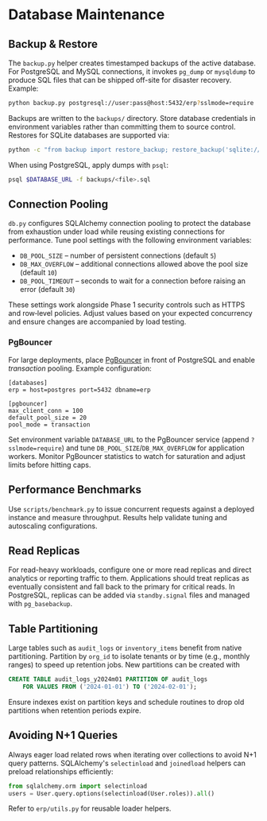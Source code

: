 # Database Maintenance

## Backup & Restore

The `backup.py` helper creates timestamped backups of the active database. For
PostgreSQL and MySQL connections, it invokes `pg_dump` or `mysqldump` to produce
SQL files that can be shipped off-site for disaster recovery. Example:

```bash
python backup.py postgresql://user:pass@host:5432/erp?sslmode=require
```

Backups are written to the `backups/` directory. Store database credentials in
environment variables rather than committing them to source control. Restores
for SQLite databases are supported via:

```bash
python -c "from backup import restore_backup; restore_backup('sqlite:///erp.db', 'backups/<file>.sqlite')"
```

When using PostgreSQL, apply dumps with `psql`:

```bash
psql $DATABASE_URL -f backups/<file>.sql
```

## Connection Pooling

`db.py` configures SQLAlchemy connection pooling to protect the database from
exhaustion under load while reusing existing connections for performance. Tune
pool settings with the following environment variables:

- `DB_POOL_SIZE` – number of persistent connections (default `5`)
- `DB_MAX_OVERFLOW` – additional connections allowed above the pool size (default `10`)
- `DB_POOL_TIMEOUT` – seconds to wait for a connection before raising an error (default `30`)

These settings work alongside Phase 1 security controls such as HTTPS and
row‑level policies. Adjust values based on your expected concurrency and ensure
changes are accompanied by load testing.

### PgBouncer

For large deployments, place [PgBouncer](https://www.pgbouncer.org/) in front of
PostgreSQL and enable *transaction* pooling. Example configuration:

```
[databases]
erp = host=postgres port=5432 dbname=erp

[pgbouncer]
max_client_conn = 100
default_pool_size = 20
pool_mode = transaction
```

Set environment variable `DATABASE_URL` to the PgBouncer service (append `?sslmode=require`) and tune
`DB_POOL_SIZE`/`DB_MAX_OVERFLOW` for application workers. Monitor PgBouncer
statistics to watch for saturation and adjust limits before hitting caps.

## Performance Benchmarks

Use `scripts/benchmark.py` to issue concurrent requests against a deployed
instance and measure throughput. Results help validate tuning and autoscaling
configurations.

## Read Replicas

For read-heavy workloads, configure one or more read replicas and direct
analytics or reporting traffic to them. Applications should treat replicas as
eventually consistent and fall back to the primary for critical reads. In
PostgreSQL, replicas can be added via `standby.signal` files and managed with
`pg_basebackup`.

## Table Partitioning

Large tables such as `audit_logs` or `inventory_items` benefit from native
partitioning. Partition by `org_id` to isolate tenants or by time (e.g.,
monthly ranges) to speed up retention jobs. New partitions can be created with

```sql
CREATE TABLE audit_logs_y2024m01 PARTITION OF audit_logs
    FOR VALUES FROM ('2024-01-01') TO ('2024-02-01');
```

Ensure indexes exist on partition keys and schedule routines to drop old
partitions when retention periods expire.

## Avoiding N+1 Queries

Always eager load related rows when iterating over collections to avoid N+1
query patterns. SQLAlchemy's `selectinload` and `joinedload` helpers can
preload relationships efficiently:

```python
from sqlalchemy.orm import selectinload
users = User.query.options(selectinload(User.roles)).all()
```

Refer to `erp/utils.py` for reusable loader helpers.

